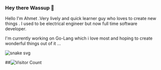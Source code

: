 ### Hey there Wassup 👋



Hello I'm Ahmet .Very lively and quick learner guy who loves to create new things . I used to be electrical engineer but now full time software developer.


I'm currently working on Go-Lang which i love most and hoping to create wonderful things out of it ...



![snake svg](https://github.com/ASaidOguz/ASaidOguz/blob/output/github-contribution-grid-snake.svg)





##![Visitor Count](https://profile-counter.glitch.me/{ASaidOguz}/count.svg)
